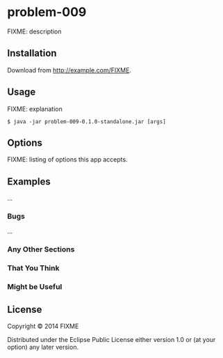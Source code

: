 # problem-009

FIXME: description

## Installation

Download from http://example.com/FIXME.

## Usage

FIXME: explanation

    $ java -jar problem-009-0.1.0-standalone.jar [args]

## Options

FIXME: listing of options this app accepts.

## Examples

...

### Bugs

...

### Any Other Sections
### That You Think
### Might be Useful

## License

Copyright © 2014 FIXME

Distributed under the Eclipse Public License either version 1.0 or (at
your option) any later version.
